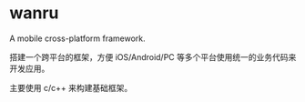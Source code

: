 # wanru
A mobile cross-platform framework.

搭建一个跨平台的框架，方便 iOS/Android/PC 等多个平台使用统一的业务代码来开发应用。

主要使用 c/c++ 来构建基础框架。
